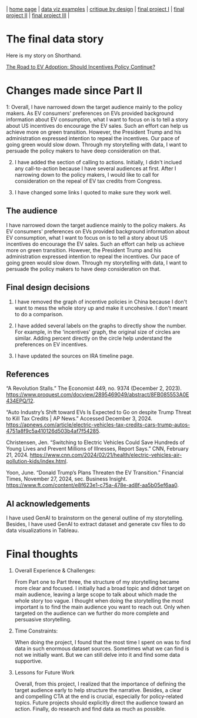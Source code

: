 | [home page](https://myrashen.github.io/Shihan-Shen-portfolio/) | [data viz examples](dataviz-examples) | [critique by design](critique-by-design) | [final project I](final-project-part-one) | [final project II](final-project-part-two) | [final project III](final-project-part-three) |

# The final data story
Here is my story on Shorthand.

[The Road to EV Adoption: Should Incentives Policy Continue?](https://carnegiemellon.shorthandstories.com/copy/index.html)

# Changes made since Part II

1: Overall, I have narrowed down the target audience mainly to the policy makers. As EV consumers' preferences on EVs provided background information about EV consumption, what I want to focus on is to tell a story about US incentives do encourage the EV sales. Such an effort can help us achieve more on green transition. However, the President Trump and his administration expressed intention to repeal the incentives. Our pace of going green would slow down. Through my storytelling with data, I want to persuade the policy makers to have deep consideration on that.

2. I have added the section of calling to actions. Initially, I didn't inclued any call-to-action because I have several audiences at first. After I narrowing down to the policy makers, I would like to call for consideration on the repeal of EV tax credits from Congress.

3. I have changed some links I quoted to make sure they work well.

## The audience

I have narrowed down the target audience mainly to the policy makers. As EV consumers' preferences on EVs provided background information about EV consumption, what I want to focus on is to tell a story about US incentives do encourage the EV sales. Such an effort can help us achieve more on green transition. However, the President Trump and his administration expressed intention to repeal the incentives. Our pace of going green would slow down. Through my storytelling with data, I want to persuade the policy makers to have deep consideration on that.

## Final design decisions

1. I have removed the graph of incentive policies in China because I don't want to mess the whole story up and make it uncohesive. I don't meant to do a comparison.

2. I have added several labels on the graphs to directly show the number. For example, in the 'incentives' graph, the original size of circles are similar. Adding percent directly on the circle help understand the preferences on EV incentives.

3. I have updated the sources on IRA timeline page.

## References

“A Revolution Stalls.” The Economist 449, no. 9374 (December 2, 2023). https://www.proquest.com/docview/2895469049/abstract/8FB085553A0E434EPQ/12.

“Auto Industry’s Shift toward EVs Is Expected to Go on despite Trump Threat to Kill Tax Credits | AP News.” Accessed December 3, 2024. https://apnews.com/article/electric-vehicles-tax-credits-cars-trump-autos-4751a8f9c5a410126d503b4af7f54285.

Christensen, Jen. “Switching to Electric Vehicles Could Save Hundreds of Young Lives and Prevent Millions of Illnesses, Report Says.” CNN, February 21, 2024. https://www.cnn.com/2024/02/21/health/electric-vehicles-air-pollution-kids/index.html.

Yoon, June. “Donald Trump’s Plans Threaten the EV Transition.” Financial Times, November 27, 2024, sec. Business Insight. https://www.ft.com/content/e8f623e1-c75a-478e-ad8f-aa5b05ef6aa0.


## AI acknowledgements

I have used GenAI to brainstorm on the general outline of my storytelling. Besides, I have used GenAI to extract dataset and generate csv files to do data visualizations in Tableau.

# Final thoughts

1. Overall Experience & Challenges:

   From Part one to Part three, the structure of my storytelling became more clear and focused. I initially had a broad topic and didnot target on main audience, leaving a large scope to talk about which made the whole story too vague. I thought when doing the storytelling the most important is to find the main audience you want to reach out. Only when targeted on the audience can we further do more complete and persuasive storytelling.

2. Time Constraints:

   When doing the project, I found that the most time I spent on was to find data in such enormous dataset sources. Sometimes what we can find is not we initially want. But we can still delve into it and find some data supportive.

3. Lessons for Future Work

   Overall, from this project, I realized that the importance of defining the target audience early to help structure the narrative. Besides, a clear and compelling CTA at the end is crucial, especially for policy-related topics. Future projects should explicitly direct the audience toward an action. Finally, do research and find data as much as possible.


